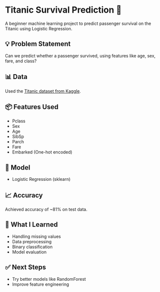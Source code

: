 # Titanic Survival Prediction 🚢

A beginner machine learning project to predict passenger survival on the Titanic using Logistic Regression.

## 💡 Problem Statement

Can we predict whether a passenger survived, using features like age, sex, fare, and class?

## 📊 Data

Used the [Titanic dataset from Kaggle](https://www.kaggle.com/c/titanic/data).

## 📦 Features Used

- Pclass
- Sex
- Age
- SibSp
- Parch
- Fare
- Embarked (One-hot encoded)

## 🧠 Model

- Logistic Regression (sklearn)

## 📈 Accuracy

Achieved accuracy of ~81% on test data.

## 📝 What I Learned

- Handling missing values
- Data preprocessing
- Binary classification
- Model evaluation

## ✅ Next Steps

- Try better models like RandomForest
- Improve feature engineering
